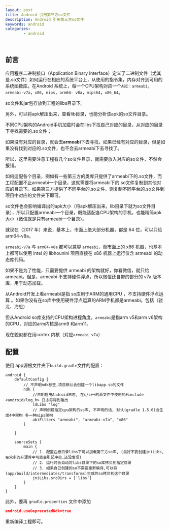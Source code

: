 ```yaml
---
layout: post
title: Android 引用第三方so文件
description: Android 引用第三方so文件
keywords: android
categories: 
        - android

---
```




## 前言

应用程序二进制接口（Application Binary Interface）定义了二进制文件（尤其是.so文件）如何运行在相应的系统平台上，从使用的指令集，内存对齐到可用的系统函数库。在Android 系统上，每一个CPU架构对应一个`ABI：armeabi`，`armeabi-v7a`，`x86`，`mips`，`arm64- v8a`，`mips64`，`x86_64`。

so文件和jar包存放到工程的libs目录下。 

另外，可以将apk解压出来，查看lib目录，也能分析该apk的so文件目录。



不同CPU架构的Android手机加载时会在libs下找自己对应的目录，从对应的目录下寻找需要的.so文件；

如果没有对应的目录，就会去**armeabi**下去寻找，如果已经有对应的目录，但是如果没有找到对应的.so文件，也不会去armeabi下去寻找了。

所以，这里需要注意工程有几个so文件目录，就需要放入对应的so文件，不然会报错。

如何适配各个目录，例如有一些第三方的类库只提供了armeabi下的.so文件，而工程配置不止armeabi一个目录，这就需要将armeabi下的.so文件复制到其他对应的目录下。如果第三方提供了不同平台的.so文件，则复制不同平台的.so文件到项目中对应的文件夹下即可。

so文件也会影响编译出的apk大小（将apk解压出来，lib目录下就为so文件目录），所以只配置armeabi一个目录，既能适配各CPU架构的手机，也能精简apk大小（微信就是只有armeabi一个目录）。



就现在（2017 年）来说，基本上，市面上绝大部分机器，都是 64 位，可以只给 arm64-v8a。

`armeabi-v7a` 与 `arm64-v8a` 都可以兼容 `armeabi`，而市面上的 x86 机器，也基本上都可以使用 intel 的 libhounini 项目直接在 x86 机器上运行仅含 armeabi 的动态库代码。

如果不是为了性能，只需要提供 armeabi 的架构就好，你看微信，就只给 armeabi。但是，armeabi 不支持硬件浮点，所以微信还自带的部分的 v7a 版本库，用于动态加载。

从Android开发上看armeabi是指 so库用于ARM的通用CPU ，不支持硬件浮点运算 。如果你没有在so库中使用硬件浮点运算的ARM手机都是armeabi。包括（骁龙、海思）

但从Android so库支持的CPU架构进程角度，`armeabi`是指arm v5和arm v6架构的CPU，对应的arm内核是arm9 和arm11。

现在貌似都在用cortex 内核（对应`armeabi v7a`）



## 配置

使用 app源根文件夹下`build.gradle`文件的配置：

```
android {
    defaultConfig {
        // 不声明ndk标签,项目默认会创建一个libapp.so的文件
        ndk {
            //声明启用Android日志, 在c/c++的源文件中使用的#include <android/log.h> 日志将得到输出
            ldLibs "log"
            // 声明创建指定cpu架构的so库, 不声明的话, 默认(gradle 1.5.0)会生成4中架构 多一种mips架构
            abiFilters "armeabi", "armeabi-v7a", "x86"
        }

    }

    sourceSets {
        main {
            // 1. 配置在根目录libs下可以加载第三方so库, (最好不要创建jniLibs, 在众多的开源库中可能会引起冲突,还没发现)
            // 2. 运行时会自动将libs目录下的so库拷贝到指定目录
            // 3. 如果自己创建的so不需要重新编译,可以将(app/build/intermediates/transforms)生成的so拷贝到这个目录
            jniLibs.srcDirs = ['libs']
        }    
    }
}
```

此外，要再 `gradle.properties` 文件中添加

```json
android.useDeprecatedNdk=true
```

重新编译工程即可。


